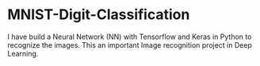 # MNIST-Digit-Classification
I have build a Neural Network (NN) with Tensorflow and Keras in Python to recognize the images. This an important Image recognition project in Deep Learning.
